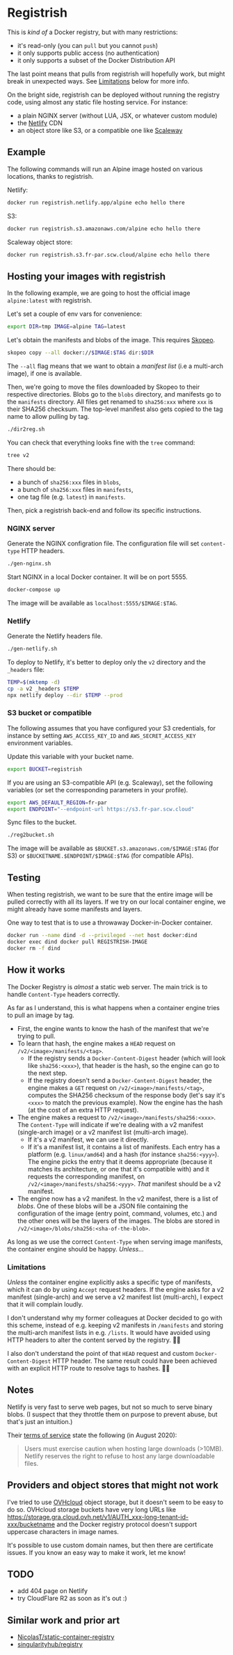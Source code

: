 # Registrish

This is *kind of* a Docker registry, but with many restrictions:

- it's read-only (you can `pull` but you cannot `push`)
- it only supports public access (no authentication)
- it only supports a subset of the Docker Distribution API

The last point means that pulls from registrish will hopefully work,
but might break in unexpected ways. See [Limitations] below for more info.

On the bright side, registrish can be deployed without running
the registry code, using almost any static file hosting service.
For instance:

- a plain NGINX server (without LUA, JSX, or whatever custom module)
- the [Netlify] CDN
- an object store like S3, or a compatible one like [Scaleway]


## Example

The following commands will run an Alpine image hosted on various
locations, thanks to registrish.

Netlify:
```bash
docker run registrish.netlify.app/alpine echo hello there
```

S3:
```bash
docker run registrish.s3.amazonaws.com/alpine echo hello there
```

Scaleway object store:
```bash
docker run registrish.s3.fr-par.scw.cloud/alpine echo hello there
```


## Hosting your images with registrish

In the following example, we are going to host the official image
`alpine:latest` with registrish.

Let's set a couple of env vars for convenience:

```bash
export DIR=tmp IMAGE=alpine TAG=latest
```

Let's obtain the manifests and blobs of the image. This requires [Skopeo].

```bash
skopeo copy --all docker://$IMAGE:$TAG dir:$DIR
```

The `--all` flag means that we want to obtain a *manifest list*
(i.e a multi-arch image), if one is available.

Then, we're going to move the files downloaded by Skopeo to their
respective directories. Blobs go to the `blobs` directory, and manifests
go to the `manifests` directory. All files get renamed to `sha256:xxx`
where `xxx` is their SHA256 checksum. The top-level manifest also gets
copied to the tag name to allow pulling by tag.

```bash
./dir2reg.sh
```

You can check that everything looks fine with the `tree` command:

```bash
tree v2
```

There should be:

- a bunch of `sha256:xxx` files in `blobs`,
- a bunch of `sha256:xxx` files in `manifests`,
- one tag file (e.g. `latest`) in `manifests`.

Then, pick a registrish back-end and follow its specific instructions.


### NGINX server

Generate the NGINX configration file. The configuration file will
set `content-type` HTTP headers.

```bash
./gen-nginx.sh
```

Start NGINX in a local Docker container. It will be on port 5555.

```bash
docker-compose up
```

The image will be available as `localhost:5555/$IMAGE:$TAG`.


### Netlify

Generate the Netlify headers file.

```bash
./gen-netlify.sh
```

To deploy to Netlify, it's better to deploy only the `v2` directory and the `_headers` file:

```bash
TEMP=$(mktemp -d)
cp -a v2 _headers $TEMP
npx netlify deploy --dir $TEMP --prod
```


### S3 bucket or compatible

The following assumes that you have configured your S3 credentials,
for instance by setting `AWS_ACCESS_KEY_ID` and `AWS_SECRET_ACCESS_KEY`
environment variables.

Update this variable with your bucket name.
```bash
export BUCKET=registrish
```

If you are using an S3-compatible API (e.g. Scaleway), set the
following variables (or set the corresponding parameters in your
profile).

```bash
export AWS_DEFAULT_REGION=fr-par
export ENDPOINT="--endpoint-url https://s3.fr-par.scw.cloud"
```

Sync files to the bucket.

```bash
./reg2bucket.sh
```

The image will be available as `$BUCKET.s3.amazonaws.com/$IMAGE:$TAG`
(for S3) or `$BUCKETNAME.$ENDPOINT/$IMAGE:$TAG` (for compatible APIs).


## Testing

When testing registrish, we want to be sure that the entire image
will be pulled correctly with all its layers. If we try on our local
container engine, we might already have some manifests and layers.

One way to test that is to use a throwaway Docker-in-Docker container.

```bash
docker run --name dind -d --privileged --net host docker:dind
docker exec dind docker pull REGISTRISH-IMAGE
docker rm -f dind
```


## How it works

The Docker Registry is *almost* a static web server.
The main trick is to handle `Content-Type` headers correctly.

As far as I understand, this is what happens when a container engine
tries to pull an image by tag.

- First, the engine wants to know the hash of the manifest that we're
  trying to pull.
- To learn that hash, the engine makes a `HEAD` request on
  `/v2/<image>/manifests/<tag>`.
  - If the registry sends a `Docker-Content-Digest` header (which will
    look like `sha256:<xxx>`), that header is the hash, so the engine
    can go to the next step.
  - If the registry doesn't send a `Docker-Content-Digest` header,
    the engine makes a `GET` request on `/v2/<image>/manifests/<tag>`,
    computes the SHA256 checksum of the response body (let's say it's
    `<xxx>` to match the previous example). Now the engine has the hash
    (at the cost of an extra HTTP request).
- The engine makes a request to `/v2/<image>/manifests/sha256:<xxx>`.
  The `Content-Type` will indicate if we're dealing with a v2 manifest
  (single-arch image) or a v2 manifest list (multi-arch image).
  - If it's a v2 manifest, we can use it directly.
  - If it's a manifest list, it contains a list of manifests. Each entry
    has a platform (e.g. `linux/amd64`) and a hash (for instance `sha256:<yyy>`).
    The engine picks the entry that it deems appropriate (because it
    matches its architecture, or one that it's compatible with) and it
    requests the corresponding manifest, on `/v2/<image>/manifests/sha256:<yyy>`.
    *That* manifest should be a v2 manifest.
- The engine now has a v2 manifest. In the v2 manifest, there is a list
  of *blobs*. One of these blobs will be a JSON file containing
  the configuration of the image (entry point, command,
  volumes, etc.) and the other ones will be the layers
  of the images. The blobs are stored in
  `/v2/<image>/blobs/sha256:<sha-of-the-blob>`.

As long as we use the correct `Content-Type` when serving image manifests,
the container engine should be happy. *Unless...*


### Limitations

*Unless* the container engine explicitly asks a specific type of
manifests, which it can do by using `Accept` request headers.
If the engine asks for a v2 manifest (single-arch) and we serve
a v2 manifest list (multi-arch), I expect that it will complain loudly.

I don't understand why my former colleagues at Docker decided
to go with this scheme, instead of e.g. keeping v2 manifests in `/manifests`
and storing the multi-arch manifest lists in e.g. `/lists`.
It would have avoided using HTTP headers to alter the content served
by the registry. 🤷🏻

I also don't understand the point of that `HEAD` request and custom
`Docker-Content-Digest` HTTP header. The same result could have been
achieved with an explicit HTTP route to resolve tags to hashes. 🤷🏻


## Notes

Netlify is very fast to serve web pages, but not so much
to serve binary blobs. (I suspect that they throttle them
on purpose to prevent abuse, but that's just an intuition.)

Their [terms of service] state the following (in August 2020):

> Users must exercise caution when hosting large downloads (>10MB).
> Netlify reserves the right to refuse to host any large downloadable files.


## Providers and object stores that might not work

I've tried to use [OVHcloud] object storage, but it
doesn't seem to be easy to do so. OVHcloud storage buckets
have very long URLs like
https://storage.gra.cloud.ovh.net/v1/AUTH_xxx-long-tenant-id-xxx/bucketname
and the Docker registry protocol doesn't support uppercase
characters in image names.

It's possible to use custom domain names, but then there
are certificate issues. If you know an easy way to make
it work, let me know!


## TODO

- add 404 page on Netlify
- try CloudFlare R2 as soon as it's out :)


## Similar work and prior art

- [NicolasT/static-container-registry](https://github.com/NicolasT/static-container-registry)
- [singularityhub/registry](https://github.com/singularityhub/registry)


[Limitations]: #limitations
[Netlify]: http://netlify.com/
[OVHcloud]: https://www.ovhcloud.com/en/public-cloud/prices/#storage
[Scaleway]: https://www.scaleway.com/en/pricing/#object-storage
[Skopeo]: https://github.com/containers/skopeo
[terms of service]: https://www.netlify.com/tos/
